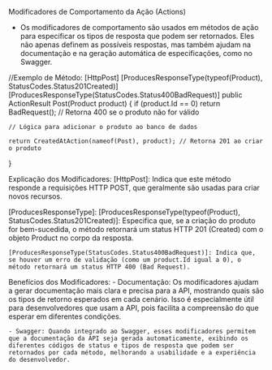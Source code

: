 Modificadores de Comportamento da Ação (Actions)

- Os modificadores de comportamento são usados em métodos de ação para especificar os tipos de resposta que podem ser retornados. Eles não apenas definem as possíveis respostas, mas também ajudam na documentação e na geração automática de especificações, como no Swagger.

//Exemplo de Método:
[HttpPost]
[ProducesResponseType(typeof(Product), StatusCodes.Status201Created)]
[ProducesResponseType(StatusCodes.Status400BadRequest)]
public ActionResult Post(Product product) 
{ 
    if (product.Id == 0) 
        return BadRequest(); // Retorna 400 se o produto não for válido

    // Lógica para adicionar o produto ao banco de dados

    return CreatedAtAction(nameof(Post), product); // Retorna 201 ao criar o produto
}

Explicação dos Modificadores:
[HttpPost]: Indica que este método responde a requisições HTTP POST, que geralmente são usadas para criar novos recursos.

[ProducesResponseType]:
    [ProducesResponseType(typeof(Product), StatusCodes.Status201Created)]: Especifica que, se a criação do produto for bem-sucedida, o método retornará um status HTTP 201 (Created) com o objeto Product no corpo da resposta.

    [ProducesResponseType(StatusCodes.Status400BadRequest)]: Indica que, se houver um erro de validação (como um product.Id igual a 0), o método retornará um status HTTP 400 (Bad Request).

Benefícios dos Modificadores:
    - Documentação: Os modificadores ajudam a gerar documentação mais clara e precisa para a API, mostrando quais são os tipos de retorno esperados em cada cenário. Isso é especialmente útil para desenvolvedores que usam a API, pois facilita a compreensão do que esperar em diferentes condições.

    - Swagger: Quando integrado ao Swagger, esses modificadores permitem que a documentação da API seja gerada automaticamente, exibindo os diferentes códigos de status e tipos de resposta que podem ser retornados por cada método, melhorando a usabilidade e a experiência do desenvolvedor.

